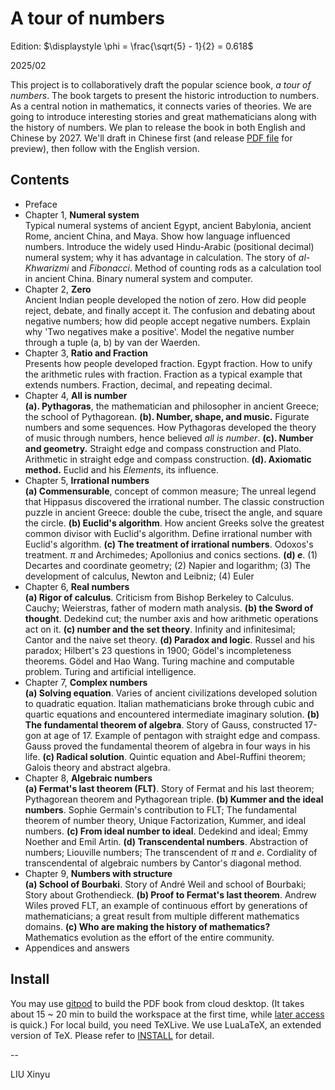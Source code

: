 A tour of numbers
====

Edition: $\displaystyle \phi = \frac{\sqrt{5} - 1}{2} = 0.618$

2025/02

This project is to collaboratively draft the popular science book, _a tour of numbers_. The book targets to present the historic introduction to numbers. As a central notion in mathematics, it connects varies of theories. We are going to introduce interesting stories and great mathematicians along with the history of numbers. We plan to release the book in both English and Chinese by 2027. We'll draft in Chinese first (and release [PDF file](https://github.com/user-attachments/files/19334816/amathtour-zh-cn.pdf) for preview), then follow with the English version.

Contents
--------

- Preface
- Chapter 1, **Numeral system** \
    Typical numeral systems of ancient Egypt, ancient Babylonia, ancient Rome, ancient China, and Maya. Show how language influenced numbers. Introduce the widely used Hindu-Arabic (positional decimal) numeral system; why it has advantage in calculation. The story of _al-Khwarizmi_ and _Fibonacci_. Method of counting rods as a calculation tool in ancient China. Binary numeral system and computer.
- Chapter 2, **Zero** \
  Ancient Indian people developed the notion of zero. How did people reject, debate, and finally accept it. The confusion and debating about negative numbers; how did people accept negative numbers. Explain why 'Two negatives make a positive'. Model the negative number through a tuple (a, b) by van der Waerden.
- Chapter 3, **Ratio and Fraction** \
  Presents how people developed fraction. Egypt fraction. How to unify the arithmetic rules with fraction. Fraction as a typical example that extends numbers. Fraction, decimal, and repeating decimal.
- Chapter 4, **All is number** \
  **(a). Pythagoras**, the mathematician and philosopher in ancient Greece; the school of Pythagorean. **(b). Number, shape, and music.** Figurate numbers and some sequences. How Pythagoras developed the theory of music through numbers, hence believed _all is number_. **(c). Number and geometry.** Straight edge and compass construction and Plato. Arithmetic in straight edge and compass construction. **(d). Axiomatic method.** Euclid and his _Elements_, its influence.
- Chapter 5, **Irrational numbers** \
  **(a) Commensurable**, concept of common measure; The unreal legend that Hippasus discovered the irrational number. The classic construction puzzle in ancient Greece: double the cube, trisect the angle, and square the circle. **(b) Euclid's algorithm**. How ancient Greeks solve the greatest common divisor with Euclid's algorithm. Define irrational number with Euclid's algorithm. **(c) The treatment of irrational numbers**. Odoxos's treatment. $\pi$ and Archimedes; Apollonius and conics sections. **(d) $e$**. (1) Decartes and coordinate geometry; (2) Napier and logarithm; (3) The development of calculus, Newton and Leibniz; (4) Euler
- Chapter 6, **Real numbers** \
  **(a) Rigor of calculus**. Criticism from Bishop Berkeley to Calculus. Cauchy; Weierstras, father of modern math analysis. **(b) the Sword of thought**. Dedekind cut; the number axis and how arithmetic operations act on it. **(c) number and the set theory**. Infinity and infinitesimal; Cantor and the naive set theory. **(d) Paradox and logic**. Russel and his paradox; Hilbert's 23 questions in 1900; Gödel's incompleteness theorems. Gödel and Hao Wang. Turing machine and computable problem. Turing and artificial intelligence.
- Chapter 7, **Complex numbers** \
  **(a) Solving equation**. Varies of ancient civilizations developed solution to quadratic equation. Italian mathematicians broke through cubic and quartic equations and encountered intermediate imaginary solution. **(b) The fundamental theorem of algebra**. Story of Gauss, constructed 17-gon at age of 17. Example of pentagon with straight edge and compass. Gauss proved the fundamental theorem of algebra in four ways in his life. **(c) Radical solution**. Quintic equation and Abel-Ruffini theorem; Galois theory and abstract algebra.
- Chapter 8, **Algebraic numbers** \
  **(a) Fermat's last theorem (FLT)**. Story of Fermat and his last theorem; Pythagorean theorem and Pythagorean triple. **(b) Kummer and the ideal numbers**. Sophie Germain's contribution to FLT; The fundamental theorem of number theory, Unique Factorization, Kummer, and ideal numbers. **(c) From ideal number to ideal**. Dedekind and ideal; Emmy Noether and Emil Artin. **(d) Transcendental numbers**. Abstraction of numbers; Liouville numbers; The transcendent of $\pi$ and $e$. Cordiality of transcendental of algebraic numbers by Cantor's diagonal method.
- Chapter 9, **Numbers with structure** \
  **(a) School of Bourbaki**. Story of André Weil and school of Bourbaki; Story about Grothendieck. **(b) Proof to Fermat's last theorem**. Andrew Wiles proved FLT, an example of continuous effort by generations of mathematicians; a great result from multiple different mathematics domains. **(c) Who are making the history of mathematics?** Mathematics evolution as the effort of the entire community.
- Appendices and answers

Install
--------

You may use [gitpod](https://gitpod.io/#https://github.com/liuxinyu95/algoxy) to build the PDF book from cloud desktop. (It takes about 15 ~ 20 min to build the workspace at the first time, while [later access](https://gitpod.io/workspaces) is quick.) For local build, you need TeXLive. We use LuaLaTeX, an extended version of TeX. Please refer to [INSTALL](https://github.com/liuxinyu95/amathtour/blob/main/INSTALL.md) for detail.

--

LIU Xinyu
